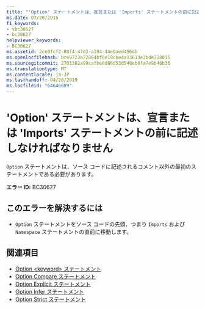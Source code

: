 ```yaml
---
title: "'Option' ステートメントは、宣言または 'Imports' ステートメントの前に記述しなければなりません"
ms.date: 07/20/2015
f1_keywords:
- vbc30627
- bc30627
helpviewer_keywords:
- BC30627
ms.assetid: 2ce0fcf2-80f4-47d3-a394-44e0aed456db
ms.openlocfilehash: bce9723a72864bf0e19cbe4a33613e3bde718015
ms.sourcegitcommit: 2701302a99cafbe0d86d53d540eb0fa7e9b46b36
ms.translationtype: MT
ms.contentlocale: ja-JP
ms.lasthandoff: 04/28/2019
ms.locfileid: "64646689"
---
```

# <a name="option-statements-must-precede-any-declarations-or-imports-statements"></a>'Option' ステートメントは、宣言または 'Imports' ステートメントの前に記述しなければなりません
`Option` ステートメントは、ソース コードに記述されるコメント以外の最初のステートメントである必要があります。  
  
 **エラー ID:** BC30627  
  
## <a name="to-correct-this-error"></a>このエラーを解決するには  
  
- `Option` ステートメントをソース コードの先頭、つまり `Imports` および `Namespace` ステートメントの直前に移動します。  
  
## <a name="see-also"></a>関連項目

- [Option \<keyword> ステートメント](../../visual-basic/language-reference/statements/option-keyword-statement.md)
- [Option Compare ステートメント](../../visual-basic/language-reference/statements/option-compare-statement.md)
- [Option Explicit ステートメント](../../visual-basic/language-reference/statements/option-explicit-statement.md)
- [Option Infer ステートメント](../../visual-basic/language-reference/statements/option-infer-statement.md)
- [Option Strict ステートメント](../../visual-basic/language-reference/statements/option-strict-statement.md)
